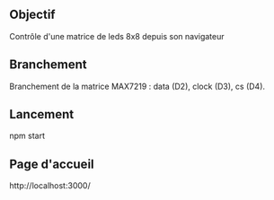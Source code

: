 ## Objectif

Contrôle d'une matrice de leds 8x8 depuis son navigateur

## Branchement

Branchement de la matrice MAX7219 : data (D2), clock (D3), cs (D4).

## Lancement 
npm start

## Page d'accueil

http://localhost:3000/
